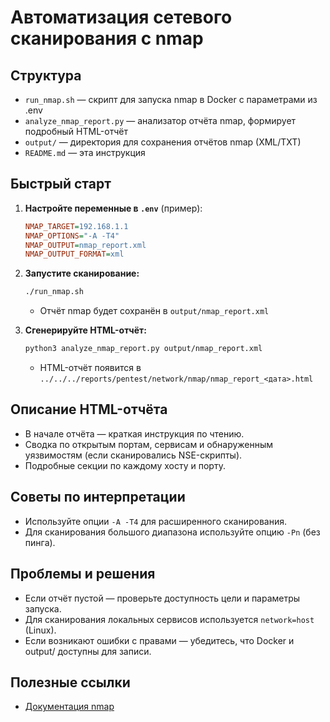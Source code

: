 # Автоматизация сетевого сканирования с nmap

## Структура
- `run_nmap.sh` — скрипт для запуска nmap в Docker с параметрами из .env
- `analyze_nmap_report.py` — анализатор отчёта nmap, формирует подробный HTML-отчёт
- `output/` — директория для сохранения отчётов nmap (XML/TXT)
- `README.md` — эта инструкция

## Быстрый старт
1. **Настройте переменные в `.env`** (пример):
   ```ini
   NMAP_TARGET=192.168.1.1
   NMAP_OPTIONS="-A -T4"
   NMAP_OUTPUT=nmap_report.xml
   NMAP_OUTPUT_FORMAT=xml
   ```
2. **Запустите сканирование:**
   ```bash
   ./run_nmap.sh
   ```
   - Отчёт nmap будет сохранён в `output/nmap_report.xml`

3. **Сгенерируйте HTML-отчёт:**
   ```bash
   python3 analyze_nmap_report.py output/nmap_report.xml
   ```
   - HTML-отчёт появится в `../../../reports/pentest/network/nmap/nmap_report_<дата>.html`

## Описание HTML-отчёта
- В начале отчёта — краткая инструкция по чтению.
- Сводка по открытым портам, сервисам и обнаруженным уязвимостям (если сканировались NSE-скрипты).
- Подробные секции по каждому хосту и порту.

## Советы по интерпретации
- Используйте опции `-A -T4` для расширенного сканирования.
- Для сканирования большого диапазона используйте опцию `-Pn` (без пинга).

## Проблемы и решения
- Если отчёт пустой — проверьте доступность цели и параметры запуска.
- Для сканирования локальных сервисов используется `network=host` (Linux).
- Если возникают ошибки с правами — убедитесь, что Docker и output/ доступны для записи.

## Полезные ссылки
- [Документация nmap](https://nmap.org/book/man.html) 